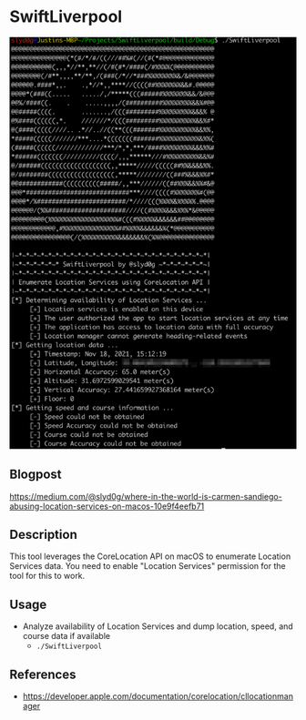 # SwiftLiverpool

![Output](https://raw.githubusercontent.com/slyd0g/SwiftLiverpool/main/example.png)

## Blogpost

https://medium.com/@slyd0g/where-in-the-world-is-carmen-sandiego-abusing-location-services-on-macos-10e9f4eefb71

## Description

This tool leverages the CoreLocation API on macOS to enumerate Location Services data. You need to enable "Location Services" permission for the tool for this to work.

## Usage
- Analyze availability of Location Services and dump location, speed, and course data if available
    - ```./SwiftLiverpool```

## References
- https://developer.apple.com/documentation/corelocation/cllocationmanager
